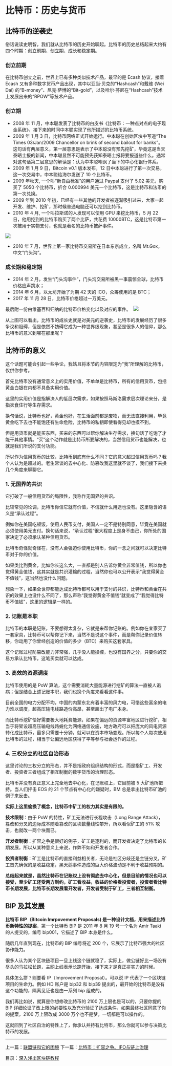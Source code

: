 # 比特币：历史与货币
## 比特币的逆袭史
俗话说读史明智，我们就从比特币的历史开始聊起。比特币的历史总结起来大约有四个时期：创立前期、创立期、成长和稳定期。

### 创立前期
在比特币创立之前，世界上已有多种类似技术产品，最早的是 Ecash 协议，接着 Ecash 又有多种数字货币产品出现，其中以亚当·贝克的“Hashcash”和戴维 (Wei Dai) 的“B-money”、尼克·萨博的“Bit-gold”，以及哈尔·芬尼在“Hashcash”技术上发展出来的“RPOW”等技术产品。

### 创立期
*   2008 年 11 月，中本聪发表了比特币的白皮书《比特币：一种点对点的电子现金系统》，接下来的时间中本聪实现了他所描述的比特币系统。
*   2009 年 1 月 3 日，比特币网络正式开始运行。中本聪在创始区块中写道“The Times 03/Jan/2009 Chancellor on brink of second bailout for banks”。这句话有两层意义，第一层意思是表示了中本聪没有预先挖矿，毕竟这是当天泰晤士报的新闻，中本聪显然不可能预先获知泰晤士报将要报道些什么。通常对这句话第二层意思的解读是：认为中本聪嘲讽了当下的中心化银行体系。
*   2009 年 1 月 9 日，Bitcoin v0.1 版本发布，12 日中本聪进行了第一次交易，这一次交易中，中本聪给海尔发送了 10 个比特币。
*   2009 年秋天, 一个叫“新自由标准”的用户通过 Paypal 支付了 5.02 美元，购买了 5050 个比特币，折合 0.000994 美元一个比特币，这是比特币和法币的第一次兑换。
*   2009 年到 2010 年初，已经有一些其他的开发者被逐渐吸引过来，大家一起开发、维护、挖矿，那时候普通电脑还可以挖到比特币。
*   2010 年 4 月, 一个叫拉斯诺的人发现可以使用 GPU 来挖比特币，5 月 22 日，他用挖到的比特币购买了两个比萨，共花费 10000BTC，这是比特币第一次被用于实物支付，也就是著名的比特币披萨事件。

![](https://github.com/yjjnls/blockchain-tutorial-cn/blob/master/img/24.1.png)

*   2010 年 7 月，世界上第一家比特币交易所在日本东京成立，名叫 Mt.Gox，中文“门头沟”。
​
### ​成长期和稳定期
*   2014 年 2 月，发生“门头沟事件”，门头沟交易所被黑一事震惊全球，比特币价格应声跳水；
*   2014 年 6 月，以太坊开始了为期 42 天的 ICO，众筹使用的是 BTC；
*   2017 年 11 月 28 日，比特币价格超过一万美元。

最后附一份由维基百科归纳的比特币价格变化以及对应的事件。
​
![](https://github.com/yjjnls/blockchain-tutorial-cn/blob/master/img/24.2.png)

从上图可以看出，比特币的成长史就是对美元的逆袭史，比特币的发展经历了很多争议和阻碍，但是依然不妨碍它成为一种世界级现象，甚至是很多人的信仰，那么比特币的意义到哪在那里呢？

## 比特币的意义
这个话题可能会引起一些争论，我姑且将本节的内容限定为“我”所理解的比特币，仅供你参考。  

首先比特币没有通常意义上的实用价值，不单单是比特币，所有的信用货币，包括黄金白银在内都不具备实用价值。  

这里的实用价值是指解决人的低层次需求，如果按照马斯洛需求层次理论来分，是指衣食住行等生存需求。  

换句话说，比特币也好，黄金也好，在生活面前都是废物，而无法直接利用，毕竟黄金吃下去也不能饱还有生命危险，比特币的私钥即使看得见却也摸不到。  

但是用货币就是能买东西，买来的东西可以帮你解决生存需求，换句话了吃饱了才能干其他事情。“买”这个动作就是比特币所要解决的，当然信用货币也能解决，也就是我们所说的支付功能。  

所以作为信用货币的比较，比特币到底有什么不同？它的意义超过信用货币吗？我个人认为是超过的。老生常谈的去中心化、防篡改我这里就不谈了，我们接下来换几个角度来聊聊它。  

### 1. 无国界的共识
它打破了一般信用货币的局限性，我称作无国界的共识。  

比较常见的论调，比特币你信它就有价值，不信就什么用途也没有。这里隐含的语义是“承认过程”。  

例如你在美国吃顿饭，使用人民币支付，美国人一定不是特别同意，毕竟在美国就必须使用美元支付。换句话来说，“承认过程”很大程度上是身不由己，你所处的国家决定了必须承认某种信用货币。   

比特币奇怪就奇怪在，没有人会强迫你使用比特币，你的一念之间就可以决定比特币对于你的价值。   

如果类比到黄金，比如你长这么大，一直都是别人告诉你黄金非常值钱，所以你也觉得黄金值钱，这其实就是共识灌输的过程，当然你也可以公开表示“我觉得黄金不值钱”，这当然也没什么问题。   

想象一下，如果全世界都能达成比特币都可以用于支付的共识，比特币和黄金在共识的效果上也没什么不同了，那么声称“我觉得黄金不值钱”就变成了“我觉得比特币不值钱”，这里的逻辑是一样的。   

### 2. 记账是本职
比特币的本职是记账，不要想得太复杂，它就是来帮你记账的。例如你在宜家买了一套家具，比特币可以帮你记下来，当然不是说这个事件，而是帮你记录价值转移，你动用了你曾经创造的价值的多少（BTC）来购买这套家具。   

这个记账过程防篡改能力非常强，几乎没人能操控，也没有国界之分，只要你的交易方承认比特币，这笔买卖就可以达成。  

### 3. 高效的资源调度
比特币使用的是 PoW 算法，这个需要消耗大量能源进行挖矿的算法一直被人诟病；但是结合上述记账本职，我们也换个角度来看看这件事。   

目前全国的电力分配不均，中国的内蒙东北有着丰富的风力电，可惜这些富余的电力难以调度，超高压输电线路造价高昂，甚至超出了电厂本身。  

而比特币挖矿恰好需要极大地耗费能源，如果在偏远的资源丰富地区进行挖矿，相当于将架设超高压输电线路蜕化为网络通信设施，地方政府可以把庞大的风电资源转化成比特币，最多只需要十分钟，就可以在资本市场变现。所以每个人每次使用比特币的过程，相当于让偏远地区获得了平等参与社会运作的过程。   

### 4. 三权分立的社区自治形态
这里讨论的三权分立的形态，并不是指政府组织结构的形式，而是指矿工、开发者、投资者三者组成了相互制衡的数字货币的治理形态。   

比特币并没有真正意义上完全地去中心化，在记账权上，它目前被 5 大矿池所把持。当人们抨击 EOS 的 21 个节点有中心化的嫌疑时，BM 总是拿出比特币矿池的例子来反击。   

**实际上这里偷换了概念，比特币中矿工的权力其实是有限的。**  

**技术限制**：由于 PoW 的特性，矿工无法进行长程攻击（Long Range Attack），篡改和分叉的边际成本随着篡改的区块数量线性攀升，所以看似矿工的 51% 攻击，也就改一两个块而已。   

**开发者制衡**：扩容之争是很好的例子，矿工是逐利的，而开发者决定了比特币的长期发展，所以从某种意义上来说，作弊不如和开发者合作。   

**投资者制衡**：矿工是比特币的直接利益相关者，无论是社区分歧还是主链分叉，矿工首先确保的是收益稳定，黑天鹅事件造成的巨大价格波动是不利于收益预期的。   

**总结起来就是，虽然比特币在记账权上没有彻底去中心化，但是目前的情况也可以接受，至少矿工还受两方制约，矿工看收益，收益的价格看投资者，投资者看比特币长期发展，比特币长期发展看开发者，开发者受制于矿工，三者相互制衡。**   

## BIP 及其发展
**比特币 BIP（Bitcoin Imrpovement Proposals) 是一种设计文档，用来描述比特币新特性的提案**，第一个比特币 BIP 是 2011 年 8 月 19 号一个名为 Amir Taaki 的人提交的，编号 bip001，它描述了 BIP 本身是什么。   

随后几年直到现在，比特币的 BIP 编号将近 200 个，它展示了比特币强大的社区协作能力。   

很多人认为某个区块链项目一旦上线这个链就稳了，实际上，做公链好比一场没有尽头的马拉松长跑，主网上线表示长跑开始，接下来才是真正拼实力的时候。   

具体怎么拼？则要看 IP（Improvement Proposal）。可以说 IP 代表了一个区块链项目的生命力。例如 HD 账户是 bip32 和 bip39 提出的，最开始的比特币是没有这个功能的，隔离见证也是由一系列 bip 组成的。  

我们再比如说，就算是你想修改比特币的 2100 万上限也是可以的，只要你提的 BIP 详细论证了改上限的必要性以及充分验证了达成条件，如果最终社区同意了你的提案，2100 万上限改成 3000 万个也不是梦，一切都是可以操作的。   

这就回到了社区自治的特性上了，你承认并持有比特币，那么你就可以参与决策比特币的发展。  


---
上一篇：[联盟链和它的困境](https://github.com/yjjnls/blockchain-tutorial-cn/blob/master/doc/23.%E8%81%94%E7%9B%9F%E9%93%BE%E5%92%8C%E5%AE%83%E7%9A%84%E5%9B%B0%E5%A2%83.md)        下一篇：[比特币：扩容之争、IFO与链上治理](https://github.com/yjjnls/blockchain-tutorial-cn/blob/master/doc/%E2%80%8B25.%E6%AF%94%E7%89%B9%E5%B8%81%EF%BC%9A%E6%89%A9%E5%AE%B9%E4%B9%8B%E4%BA%89%E3%80%81IFO%E4%B8%8E%E9%93%BE%E4%B8%8A%E6%B2%BB%E7%90%86.md)  

目录：[深入浅出区块链教程](https://github.com/yjjnls/blockchain-tutorial-cn)